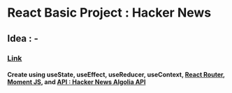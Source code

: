 # React Basic Project : Hacker News

## Idea : -

### [Link](https://react-basic-project-hacker-news.netlify.app)

#### Create using useState, useEffect, useReducer, useContext, [React Router](https://reactrouter.com/en/main), [Moment JS](https://momentjs.com/), and [API : Hacker News Algolia API](https://hn.algolia.com/api)
